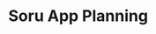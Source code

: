 # Soru App Planning
<!-- 
  Header
    - Logo
    - Nav Items
  Body
    - Search Component
    - Restaurant container
      - Restaurant card
        - Img
        - Res name, star rating, cusisine, delivery time
  Footer
    - Copyright
    - Links
    - Address
    - Contact    
 -->